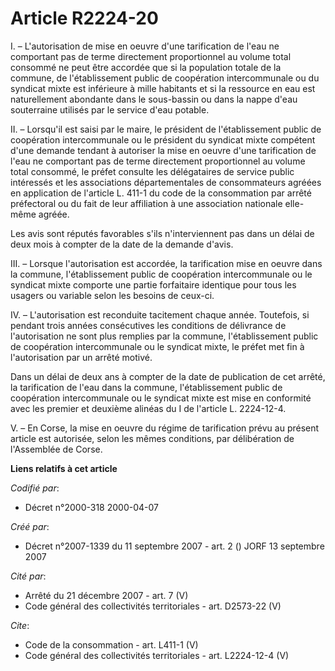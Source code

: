 # Article R2224-20

I. – L'autorisation de mise en oeuvre d'une tarification de l'eau ne comportant pas de terme directement proportionnel au
volume total consommé ne peut être accordée que si la population totale de la commune, de l'établissement public de
coopération intercommunale ou du syndicat mixte est inférieure à mille habitants et si la ressource en eau est naturellement
abondante dans le sous-bassin ou dans la nappe d'eau souterraine utilisés par le service d'eau potable. 

II. – Lorsqu'il est saisi par le maire, le président de l'établissement public de coopération intercommunale ou le président
du syndicat mixte compétent d'une demande tendant à autoriser la mise en oeuvre d'une tarification de l'eau ne comportant pas
de terme directement proportionnel au volume total consommé, le préfet consulte les délégataires de service public intéressés
et les associations départementales de consommateurs agréées en application de l'article L. 411-1 du code de la consommation
par arrêté préfectoral ou du fait de leur affiliation à une association nationale elle-même agréée. 

Les avis sont réputés favorables s'ils n'interviennent pas dans un délai de deux mois à compter de la date de la demande
d'avis. 

III. – Lorsque l'autorisation est accordée, la tarification mise en oeuvre dans la commune, l'établissement public de
coopération intercommunale ou le syndicat mixte comporte une partie forfaitaire identique pour tous les usagers ou variable
selon les besoins de ceux-ci. 

IV. – L'autorisation est reconduite tacitement chaque année. Toutefois, si pendant trois années consécutives les conditions
de délivrance de l'autorisation ne sont plus remplies par la commune, l'établissement public de coopération intercommunale ou
le syndicat mixte, le préfet met fin à l'autorisation par un arrêté motivé. 

Dans un délai de deux ans à compter de la date de publication de cet arrêté, la tarification de l'eau dans la commune,
l'établissement public de coopération intercommunale ou le syndicat mixte est mise en conformité avec les premier et deuxième
alinéas du I de l'article L. 2224-12-4. 

V. – En Corse, la mise en oeuvre du régime de tarification prévu au présent article est autorisée, selon les mêmes
conditions, par délibération de l'Assemblée de Corse.

**Liens relatifs à cet article**

_Codifié par_:

  - Décret n°2000-318 2000-04-07

_Créé par_:

  - Décret n°2007-1339 du 11 septembre 2007 - art. 2 () JORF 13 septembre 2007

_Cité par_:

  - Arrêté du 21 décembre 2007 - art. 7 (V)
  - Code général des collectivités territoriales - art. D2573-22 (V)

_Cite_:

  - Code de la consommation - art. L411-1 (V)
  - Code général des collectivités territoriales - art. L2224-12-4 (V)
